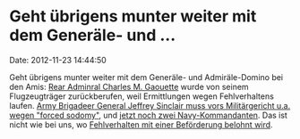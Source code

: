 Geht übrigens munter weiter mit dem Generäle- und \...
======================================================

Date: 2012-11-23 14:44:50

Geht übrigens munter weiter mit dem Generäle- und Admiräle-Domino bei
den Amis: [Rear Adminral Charles M.
Gaouette](http://abcnews.go.com/blogs/politics/2012/10/navy-replaces-admiral-leading-mideast-strike-group-because-of-ongoing-investigation/)
wurde von seinem Flugzeugträger zurückberufen, weil Ermittlungen wegen
Fehlverhaltens laufen. [Army Brigadeer General Jeffrey Sinclair muss
vors Militärgericht u.a. wegen \"forced
sodomy\"](http://www.wired.com/dangerroom/2012/11/forcible-sodomy/), und
[jetzt noch zwei
Navy-Kommandanten](http://www.stripes.com/news/navy/navy-fires-two-more-commanders-1.197792).
Das ist nicht wie bei uns, wo [Fehlverhalten mit einer Beförderung
belohnt wird](/?ts=aedca2c1).
